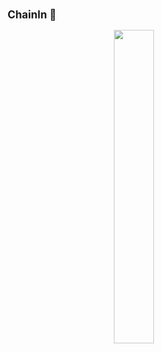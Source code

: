 ## ChainIn 👋

<div align="center">
<img 
  src="https://github.com/usechainin/.github/assets/chainin-logo.png" 
  style="width:40%; height:40%;"
/>
</div>

